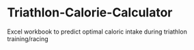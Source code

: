 # Triathlon-Calorie-Calculator
Excel workbook to predict optimal caloric intake during triathlon training/racing
